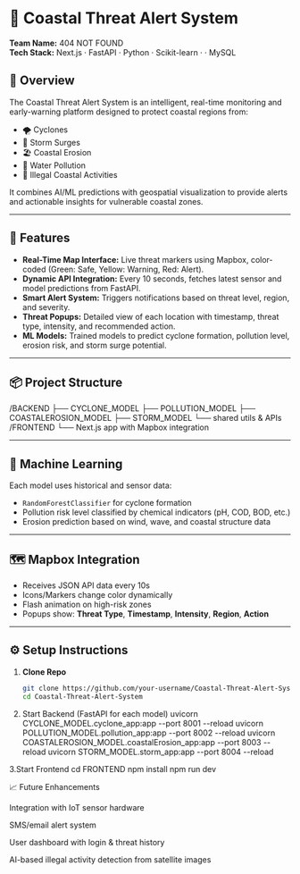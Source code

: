 # 🌊 Coastal Threat Alert System

**Team Name:** 404 NOT FOUND  
**Tech Stack:** Next.js · FastAPI · Python · Scikit-learn ·  · MySQL

## 🚀 Overview

The Coastal Threat Alert System is an intelligent, real-time monitoring and early-warning platform designed to protect coastal regions from:

- 🌪 Cyclones
- 🌊 Storm Surges
- 🏖 Coastal Erosion
- 🧪 Water Pollution
- 🚨 Illegal Coastal Activities

It combines AI/ML predictions with geospatial visualization to provide alerts and actionable insights for vulnerable coastal zones.

---

## 🔧 Features

- **Real-Time Map Interface:** Live threat markers using Mapbox, color-coded (Green: Safe, Yellow: Warning, Red: Alert).
- **Dynamic API Integration:** Every 10 seconds, fetches latest sensor and model predictions from FastAPI.
- **Smart Alert System:** Triggers notifications based on threat level, region, and severity.
- **Threat Popups:** Detailed view of each location with timestamp, threat type, intensity, and recommended action.
- **ML Models:** Trained models to predict cyclone formation, pollution level, erosion risk, and storm surge potential.

---

## 📦 Project Structure
/BACKEND
├── CYCLONE_MODEL
├── POLLUTION_MODEL
├── COASTALEROSION_MODEL
├── STORM_MODEL
└── shared utils & APIs
/FRONTEND
└── Next.js app with Mapbox integration


---

## 🧠 Machine Learning

Each model uses historical and sensor data:
- `RandomForestClassifier` for cyclone formation
- Pollution risk level classified by chemical indicators (pH, COD, BOD, etc.)
- Erosion prediction based on wind, wave, and coastal structure data

---

## 🗺️ Mapbox Integration

- Receives JSON API data every 10s
- Icons/Markers change color dynamically
- Flash animation on high-risk zones
- Popups show: **Threat Type**, **Timestamp**, **Intensity**, **Region**, **Action**

---

## ⚙️ Setup Instructions

1. **Clone Repo**
   ```bash
   git clone https://github.com/your-username/Coastal-Threat-Alert-System.git
   cd Coastal-Threat-Alert-System

2. Start Backend (FastAPI for each model)
   uvicorn CYCLONE_MODEL.cyclone_app:app --port 8001 --reload
uvicorn POLLUTION_MODEL.pollution_app:app --port 8002 --reload
uvicorn COASTALEROSION_MODEL.coastalErosion_app:app --port 8003 --reload
uvicorn STORM_MODEL.storm_app:app --port 8004 --reload

3.Start Frontend
cd FRONTEND
npm install
npm run dev

📈 Future Enhancements

Integration with IoT sensor hardware

SMS/email alert system

User dashboard with login & threat history

AI-based illegal activity detection from satellite images


